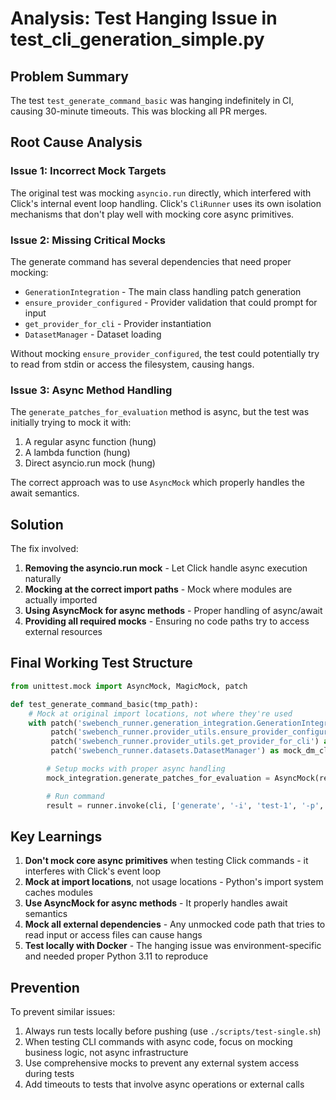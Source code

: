 # Analysis: Test Hanging Issue in test_cli_generation_simple.py

## Problem Summary

The test `test_generate_command_basic` was hanging indefinitely in CI, causing 30-minute timeouts. This was blocking all PR merges.

## Root Cause Analysis

### Issue 1: Incorrect Mock Targets
The original test was mocking `asyncio.run` directly, which interfered with Click's internal event loop handling. Click's `CliRunner` uses its own isolation mechanisms that don't play well with mocking core async primitives.

### Issue 2: Missing Critical Mocks
The generate command has several dependencies that need proper mocking:
- `GenerationIntegration` - The main class handling patch generation
- `ensure_provider_configured` - Provider validation that could prompt for input
- `get_provider_for_cli` - Provider instantiation
- `DatasetManager` - Dataset loading

Without mocking `ensure_provider_configured`, the test could potentially try to read from stdin or access the filesystem, causing hangs.

### Issue 3: Async Method Handling
The `generate_patches_for_evaluation` method is async, but the test was initially trying to mock it with:
1. A regular async function (hung)
2. A lambda function (hung)
3. Direct asyncio.run mock (hung)

The correct approach was to use `AsyncMock` which properly handles the await semantics.

## Solution

The fix involved:
1. **Removing the asyncio.run mock** - Let Click handle async execution naturally
2. **Mocking at the correct import paths** - Mock where modules are actually imported
3. **Using AsyncMock for async methods** - Proper handling of async/await
4. **Providing all required mocks** - Ensuring no code paths try to access external resources

## Final Working Test Structure

```python
from unittest.mock import AsyncMock, MagicMock, patch

def test_generate_command_basic(tmp_path):
    # Mock at original import locations, not where they're used
    with patch('swebench_runner.generation_integration.GenerationIntegration') as mock_integration_class, \
         patch('swebench_runner.provider_utils.ensure_provider_configured') as mock_ensure, \
         patch('swebench_runner.provider_utils.get_provider_for_cli') as mock_get_provider, \
         patch('swebench_runner.datasets.DatasetManager') as mock_dm_class:

        # Setup mocks with proper async handling
        mock_integration.generate_patches_for_evaluation = AsyncMock(return_value=output_file)

        # Run command
        result = runner.invoke(cli, ['generate', '-i', 'test-1', '-p', 'mock', '-d', 'lite'])
```

## Key Learnings

1. **Don't mock core async primitives** when testing Click commands - it interferes with Click's event loop
2. **Mock at import locations**, not usage locations - Python's import system caches modules
3. **Use AsyncMock for async methods** - It properly handles await semantics
4. **Mock all external dependencies** - Any unmocked code path that tries to read input or access files can cause hangs
5. **Test locally with Docker** - The hanging issue was environment-specific and needed proper Python 3.11 to reproduce

## Prevention

To prevent similar issues:
1. Always run tests locally before pushing (use `./scripts/test-single.sh`)
2. When testing CLI commands with async code, focus on mocking business logic, not async infrastructure
3. Use comprehensive mocks to prevent any external system access during tests
4. Add timeouts to tests that involve async operations or external calls
